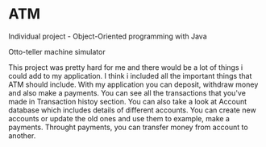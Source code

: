 # ATM
Individual project  -  Object-Oriented programming with Java


Otto-teller machine simulator

This project was pretty hard for me and there would be a lot of things i could add to my application. I think i included all the important things that ATM should include. With my application you can deposit, withdraw money and also make a payments. You can see all the transactions that you've made in Transaction histoy section. You can also take a look at Account database which includes details of different accounts. You can create new accounts or update the old ones and use them to example, make a payments. Throught payments, you can transfer money from account to another.
